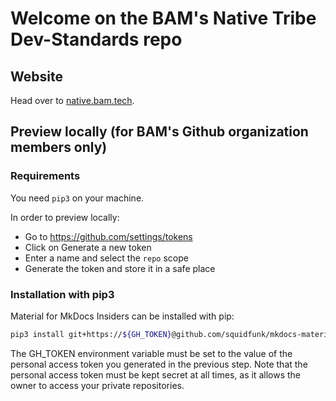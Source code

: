# Welcome on the BAM's Native Tribe Dev-Standards repo

## Website

Head over to [native.bam.tech](https://native.bam.tech).

## Preview locally (for BAM's Github organization members only)

### Requirements

You need `pip3` on your machine.

In order to preview locally:

- Go to https://github.com/settings/tokens
- Click on Generate a new token
- Enter a name and select the `repo` scope
- Generate the token and store it in a safe place

### Installation with pip3

Material for MkDocs Insiders can be installed with pip:

```sh
pip3 install git+https://${GH_TOKEN}@github.com/squidfunk/mkdocs-material-insiders.git
```

The GH_TOKEN environment variable must be set to the value of the personal access token you generated in the previous step. Note that the personal access token must be kept secret at all times, as it allows the owner to access your private repositories.
